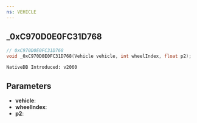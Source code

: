 ```yaml
---
ns: VEHICLE
---
```

## _0xC970D0E0FC31D768

```c
// 0xC970D0E0FC31D768
void _0xC970D0E0FC31D768(Vehicle vehicle, int wheelIndex, float p2);
```

```
NativeDB Introduced: v2060
```

## Parameters
* **vehicle**:
* **wheelIndex**:
* **p2**:
